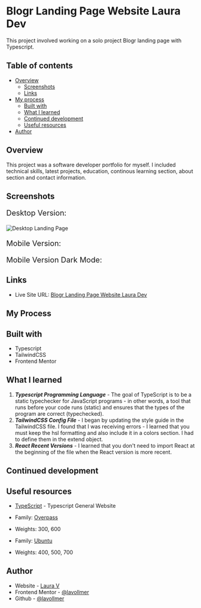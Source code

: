 # Blogr Landing Page Website Laura Dev

This project involved working on a solo project Blogr landing page with Typescript.

## Table of contents

- [Overview](#overview)
  - [Screenshots](#screenshots)
  - [Links](#links)
- [My process](#my-process)
  - [Built with](#built-with)
  - [What I learned](#what-i-learned)
  - [Continued development](#continued-development)
  - [Useful resources](#useful-resources)
- [Author](#author)

## Overview

This project was a software developer portfolio for myself. I included technical skills, latest projects, education, continous learning section, about section and contact information.

## Screenshots

<p style="font-size:20px;">Desktop Version:</p>

![Desktop Landing Page](./src/assets/DesktopLanding.png)


<p style="font-size:20px;">Mobile Version:</p>


<p style="font-size:20px;">Mobile Version Dark Mode:</p>



## Links

- Live Site URL: [Blogr Landing Page Website Laura Dev]()

## My Process


## Built with

- Typescript
- TailwindCSS
- Frontend Mentor

## What I learned


1. **_Typescript Programming Language_** - The goal of TypeScript is to be a static typechecker for JavaScript programs - in other words, a tool that runs before your code runs (static) and ensures that the types of the program are correct (typechecked).
1. **_TailwindCSS Config File_** - I began by updating the style guide in the TailwindCSS file. I found that I was receiving errors - I learned that you must keep the hsl formatting and also include it in a colors section. I had to define them in the extend object.
1. **_React Recent Versions_** - I learned that you don't need to import React at the beginning of the file when the React version is more recent.


## Continued development


## Useful resources

- [TypeScript](https://www.typescriptlang.org/) - Typescript General Website

- Family: [Overpass](https://fonts.google.com/specimen/Overpass?preview.text_type=custom)
- Weights: 300, 600

- Family: [Ubuntu](https://fonts.google.com/specimen/Ubuntu?preview.text_type=custom)
- Weights: 400, 500, 700

## Author

- Website - [Laura V](www.lauradeveloper.com)
- Frontend Mentor - [@lavollmer](https://www.frontendmentor.io/profile/lavollmer)
- Github - [@lavollmer](https://github.com/lavollmer)
